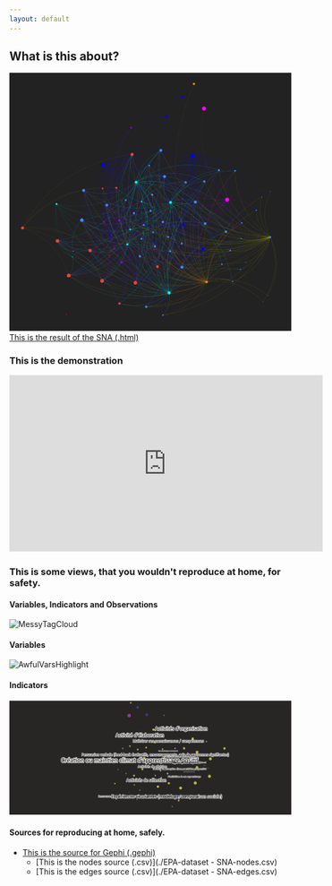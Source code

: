 ```yaml
---
layout: default
---
```


## What is this about?

[![SNA PLE link](images/SNA_PLE_graph.png)](./sna.html)
[This is the result of the SNA (.html)](./sna.html)

### This is the demonstration

<iframe width="560" height="315" src="https://www.youtube.com/embed/K9tZJAw5WPs" title="YouTube video player" frameborder="0" allow="accelerometer; autoplay; clipboard-write; encrypted-media; gyroscope; picture-in-picture" allowfullscreen></iframe>

### This is some views, that you wouldn't reproduce at home, for safety.

#### Variables, Indicators and Observations

![MessyTagCloud](./images/EPA_graphe.png)

#### Variables

![AwfulVarsHighlight](./images/EPA_graphe_var.png)

#### Indicators

![BadIndicPreview](./images/EPA_graphe_var_indic.png)

#### Sources for reproducing at home, safely.

  - [This is the source for Gephi (.gephi)](./SNA-EPAs.gephi)
    - [This is the nodes source (.csv)](./EPA-dataset - SNA-nodes.csv)
    - [This is the edges source (.csv)](./EPA-dataset - SNA-edges.csv)
